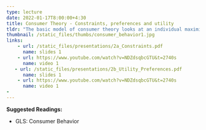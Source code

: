 ```yaml
---
type: lecture
date: 2022-01-17T8:00:00+4:30
title: Consumer Theory - Constraints, preferences and utility
tldr: "The basic model of consumer theory looks at an individual maximizing utility (happiness) with also having constraints helps us understand which goods, and how much of each, to consume."
thumbnail: /static_files/thumbs/consumer_behavior1.jpg
links: 
    - url: /static_files/presentations/2a_Constraints.pdf
      name: slides 1
    - url: https://www.youtube.com/watch?v=NDZdsqbcGTU&t=2740s
      name: video 1
   - url: /static_files/presentations/2b_Utility_Preferences.pdf
      name: slides 1
    - url: https://www.youtube.com/watch?v=NDZdsqbcGTU&t=2740s
      name: video 1
-
---
```

**Suggested Readings:**
- GLS: Consumer Behavior
